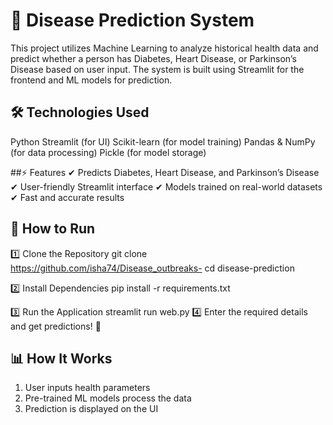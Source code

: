 # 🏥 Disease Prediction System
This project utilizes Machine Learning to analyze historical health data and predict whether a person has Diabetes, Heart Disease, or Parkinson’s Disease based on user input. The system is built using Streamlit for the frontend and ML models for prediction.

## 🛠️ Technologies Used
Python 
Streamlit (for UI)
Scikit-learn (for model training)
Pandas & NumPy (for data processing)
Pickle (for model storage)

##⚡ Features
✔ Predicts Diabetes, Heart Disease, and Parkinson’s Disease
✔ User-friendly Streamlit interface
✔ Models trained on real-world datasets
✔ Fast and accurate results

## 🚀 How to Run

1️⃣ Clone the Repository
git clone https://github.com/isha74/Disease_outbreaks-
cd disease-prediction

2️⃣ Install Dependencies
pip install -r requirements.txt

3️⃣ Run the Application
streamlit run web.py
4️⃣ Enter the required details and get predictions! 🎯

## 📊 How It Works
1. User inputs health parameters
2. Pre-trained ML models process the data
3. Prediction is displayed on the UI
